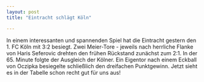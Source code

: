 ```yaml
---
layout: post
title: "Eintracht schlägt Köln"

---
```


In einem interessanten und spannenden Spiel hat die Eintracht gestern den 1. FC Köln mit 3:2 besiegt. Zwei Meier-Tore - jeweils nach herrliche Flanke von Haris Seferovic drehten den frühen Rückstand zunächst zum 2:1. In der 65. Minute folgte der Ausgleich der Kölner. Ein Eigentor nach einem Eckball von Oczipka besiegelte schließlich den dreifachen Punktgewinn. Jetzt sieht es in der Tabelle schon recht gut für uns aus!


